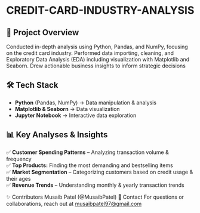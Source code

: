# CREDIT-CARD-INDUSTRY-ANALYSIS   

## 📌 Project Overview  
 Conducted in-depth analysis using Python, Pandas, and
 NumPy, focusing on the credit card industry.
 Performed data importing, cleaning, and Exploratory
 Data Analysis (EDA) including visualization with
 Matplotlib and Seaborn.
 Drew actionable business insights to inform strategic
 decisions

 ## 🛠️ Tech Stack  
- **Python** (Pandas, NumPy) → Data manipulation & analysis  
- **Matplotlib & Seaborn** → Data visualization  
- **Jupyter Notebook** → Interactive data exploration  

## 📊 Key Analyses & Insights  
✅ **Customer Spending Patterns** – Analyzing transaction volume & frequency  
✅ **Top Products:** Finding the most demanding and bestselling items  
✅ **Market Segmentation** – Categorizing customers based on credit usage & their ages  
✅ **Revenue Trends** – Understanding monthly & yearly transaction trends  


✨ Contributors
Musaib Patel (@MusaibPatel)
📩 Contact
For questions or collaborations, reach out at musaibpatel97@gmail.com
